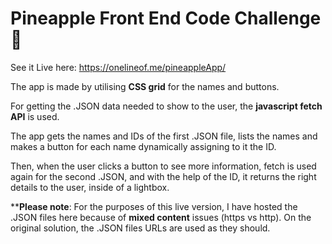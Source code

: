 # Pineapple Front End Code Challenge :pineapple:

See it Live here: https://onelineof.me/pineappleApp/

The app is made by utilising **CSS grid** for the names and buttons.

For getting the .JSON data needed to show to the user, the **javascript fetch API** is used.

The app gets the names and IDs of the first .JSON file, lists the names and makes a button for each name dynamically assigning to it the ID.

Then, when the user clicks a button to see more information, fetch is used again for the second .JSON, and with the help of the ID, it returns
the right details to the user, inside of a lightbox.

****Please note**: For the purposes of this live version, I have hosted the .JSON files here because of **mixed content** issues (https vs http). On the original solution, the .JSON files URLs are used as they should.
